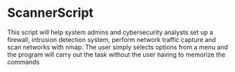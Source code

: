 # ScannerScript

This script will help system admins and cybersecurity analysts set up a firewall, intrusion detection system, perform network traffic capture and 
scan networks with nmap. The user simply selects options from a menu and the program will carry out the task without the user having to memorize the commands
